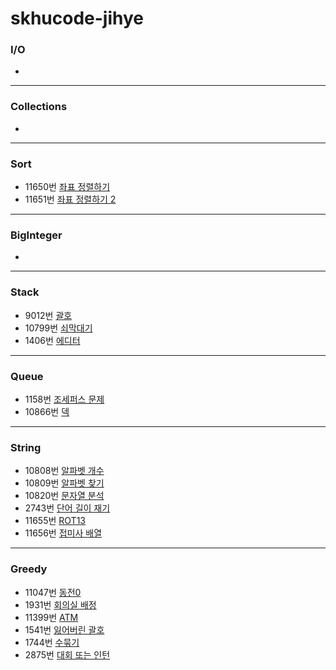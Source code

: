 # skhucode-jihye



### I/O

+ 

------



### Collections

+ 

------



### Sort

+ 11650번 [좌표 정렬하기](https://github.com/skhucode/skhucode-jihye/blob/master/sort/%EC%A2%8C%ED%91%9C%EC%A0%95%EB%A0%AC%ED%95%98%EA%B8%B0_p11650.java) 
+ 11651번 [좌표 정렬하기 2](https://github.com/skhucode/skhucode-jihye/blob/master/sort/%EC%A2%8C%ED%91%9C%EC%A0%95%EB%A0%AC%ED%95%98%EA%B8%B02_p11651.java)

------



### BigInteger

+ 

------



### Stack

+ 9012번 [괄호](https://github.com/skhucode/skhucode-jihye/blob/master/stack/%EA%B4%84%ED%98%B8_p9012.java)
+ 10799번 [쇠막대기](https://github.com/skhucode/skhucode-jihye/blob/master/stack/%EC%87%A0%EB%A7%89%EB%8C%80%EA%B8%B0_p10799.java)
+ 1406번 [에디터](https://github.com/skhucode/skhucode-jihye/blob/master/stack/%EC%97%90%EB%94%94%ED%84%B0_p1406.java)

------



### Queue

+ 1158번 [조세퍼스 문제](https://github.com/skhucode/skhucode-jihye/blob/master/stack/%EC%A1%B0%EC%84%B8%ED%8D%BC%EC%8A%A4_p1158.java)
+ 10866번 [덱](https://github.com/skhucode/skhucode-jihye/blob/master/stack/%EB%8D%B1_p10866.java)

------



### String

+ 10808번 [알파벳 개수](https://github.com/skhucode/skhucode-jihye/blob/master/string/%EC%95%8C%ED%8C%8C%EB%B2%B3%EA%B0%9C%EC%88%98_p10808.java)
+ 10809번 [알파벳 찾기](https://github.com/skhucode/skhucode-jihye/blob/master/string/%EC%95%8C%ED%8C%8C%EB%B2%B3%EC%B0%BE%EA%B8%B0_p10809.java)
+ 10820번 [문자열 분석](https://github.com/skhucode/skhucode-jihye/blob/master/string/%EB%AC%B8%EC%9E%90%EC%97%B4%EB%B6%84%EC%84%9D_p10820.java)
+ 2743번 [단어 길이 재기](https://github.com/skhucode/skhucode-jihye/blob/master/string/%EB%8B%A8%EC%96%B4%EA%B8%B8%EC%9D%B4%EC%9E%AC%EA%B8%B0_p2743.java)
+ 11655번 [ROT13](https://github.com/skhucode/skhucode-jihye/blob/master/string/p11655.java)
+ 11656번 [접미사 배열](https://github.com/skhucode/skhucode-jihye/blob/master/string/%EC%A0%91%EB%AF%B8%EC%82%AC%EB%B0%B0%EC%97%B4_p11656.java)

------

### Greedy

* 11047번 [동전0](https://github.com/skhucode/skhucode-jihye/blob/master/greedy/%EB%8F%99%EC%A0%840_p11047.java)
* 1931번 [회의실 배정](https://github.com/skhucode/skhucode-jihye/blob/master/greedy/%ED%9A%8C%EC%9D%98%EC%8B%A4%EB%B0%B0%EC%A0%95_p1931.java)
* 11399번 [ATM](https://github.com/skhucode/skhucode-jihye/blob/master/greedy/ATM_p11399.java)
* 1541번 [잃어버린 괄호](https://github.com/skhucode/skhucode-jihye/blob/master/greedy/%EC%9E%83%EC%96%B4%EB%B2%84%EB%A6%B0%EA%B4%84%ED%98%B8_p1541.java)
* 1744번 [수묶기](https://github.com/skhucode/skhucode-jihye/blob/master/greedy/%EC%88%98%EB%AC%B6%EA%B8%B0_p1744.java)
* 2875번 [대회 또는 인턴](https://github.com/skhucode/skhucode-jihye/blob/master/greedy/%EB%8C%80%ED%9A%8C%EB%98%90%EB%8A%94%EC%9D%B8%ED%84%B4_p2875.java)

